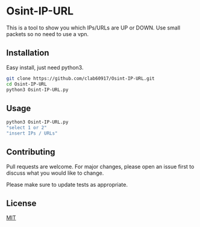 # Osint-IP-URL

This is a tool to show you which IPs/URLs are UP or DOWN.
Use small packets so no need to use a vpn.

## Installation

Easy install, just need python3.

```bash
git clone https://github.com/clab60917/Osint-IP-URL.git
cd Osint-IP-URL
python3 Osint-IP-URL.py
```

## Usage


```bash
python3 Osint-IP-URL.py
"select 1 or 2"
"insert IPs / URLs"
```

## Contributing

Pull requests are welcome. For major changes, please open an issue first
to discuss what you would like to change.

Please make sure to update tests as appropriate.

## License

[MIT](https://choosealicense.com/licenses/mit/)
